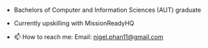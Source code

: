 * Bachelors of Computer and Information Sciences (AUT) graduate

* Currently upskilling with MissionReadyHQ


- 📫 How to reach me: 
Email: nigel.phan11@gmail.com

<!--
**nigelph/nigelph** is a ✨ _special_ ✨ repository because its `README.md` (this file) appears on your GitHub profile.

Here are some ideas to get you started:

- 🔭 I’m currently working on ...
- 🌱 I’m currently learning ...
- 👯 I’m looking to collaborate on ...
- 🤔 I’m looking for help with ...
- 💬 Ask me about ...
- 📫 How to reach me: 
- Email: nigel.phan11@gmail.com
- 😄 Pronouns: ...
- ⚡ Fun fact: ...
-->
